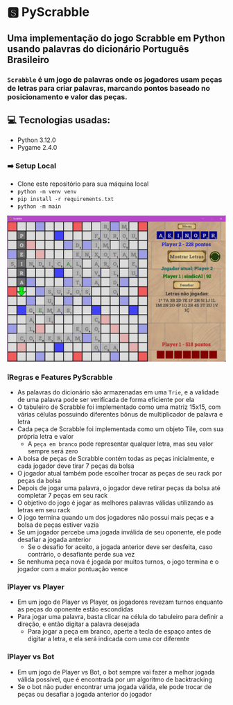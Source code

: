 # 🆂 PyScrabble

## Uma implementação do jogo Scrabble em Python usando palavras do dicionário Português Brasileiro

### `Scrabble` é um jogo de palavras onde os jogadores usam peças de letras para criar palavras, marcando pontos baseado no posicionamento e valor das peças.

## 💻 Tecnologias usadas:
  - Python 3.12.0
  - Pygame 2.4.0

### ➡️ Setup Local
- Clone este repositório para sua máquina local
- ```python -m venv venv```
- ```pip install -r requirements.txt```
- ```python -m main```

<img src="https://raw.githubusercontent.com/xbandrade/py-scrabble/main/img/game.png">

### ❕Regras e Features PyScrabble
- As palavras do dicionário são armazenadas em uma `Trie`, e a validade de uma palavra pode ser verificada de forma eficiente por ela
- O tabuleiro de Scrabble foi implementado como uma matriz 15x15, com várias células possuindo diferentes bônus de multiplicador de palavra e letra
- Cada peça de Scrabble foi implementada como um objeto Tile, com sua própria letra e valor
    - A `peça em branco` pode representar qualquer letra, mas seu valor sempre será zero
- A bolsa de peças de Scrabble contém todas as peças inicialmente, e cada jogador deve tirar 7 peças da bolsa
- O jogador atual também pode escolher trocar as peças de seu rack por peças da bolsa
- Depois de jogar uma palavra, o jogador deve retirar peças da bolsa até completar 7 peças em seu rack
- O objetivo do jogo é jogar as melhores palavras válidas utilizando as letras em seu rack
- O jogo termina quando um dos jogadores não possui mais peças e a bolsa de peças estiver vazia
- Se um jogador percebe uma jogada inválida de seu oponente, ele pode desafiar a jogada anterior
    - Se o desafio for aceito, a jogada anterior deve ser desfeita, caso contrário, o desafiante perde sua vez
- Se nenhuma peça nova é jogada por muitos turnos, o jogo termina e o jogador com a maior pontuação vence


### ❕Player vs Player
- Em um jogo de Player vs Player, os jogadores revezam turnos enquanto as peças do oponente estão escondidas
- Para jogar uma palavra, basta clicar na célula do tabuleiro para definir a direção, e então digitar a palavra desejada
    - Para jogar a peça em branco, aperte a tecla de espaço antes de digitar a letra, e ela será indicada com uma cor diferente


### ❕Player vs Bot
- Em um jogo de Player vs Bot, o bot sempre vai fazer a melhor jogada válida possível, que é encontrada por um algoritmo de backtracking
- Se o bot não puder encontrar uma jogada válida, ele pode trocar de peças ou desafiar a jogada anterior do jogador
